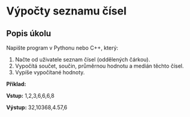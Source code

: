 # Výpočty seznamu čísel

## Popis úkolu

Napište program v Pythonu nebo C++, který:

1. Načte od uživatele seznam čísel (oddělených čárkou).
2. Vypočítá součet, součin, průměrnou hodnotu a medián těchto čísel.
3. Vypíše vypočítané hodnoty.

**Příklad:**

**Vstup:** 1,2,3,6,6,6,8

**Výstup:** 32,10368,4.57,6

